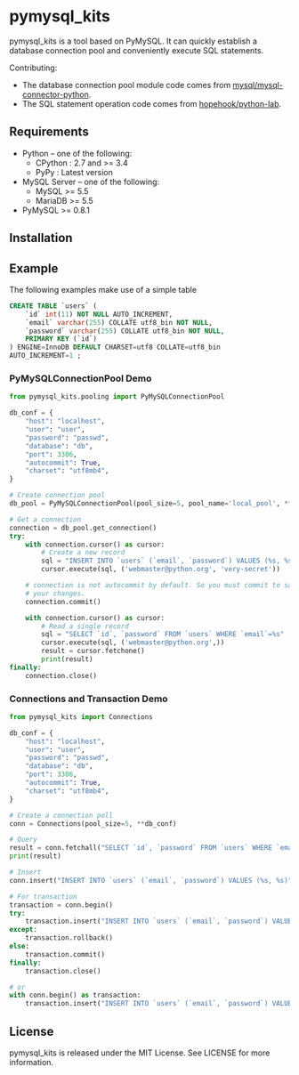 # pymysql_kits

pymysql_kits is a tool based on PyMySQL. It can quickly establish a database connection pool and conveniently execute SQL statements.

Contributing:
- The database connection pool module code comes from [mysql/mysql-connector-python](https://github.com/mysql/mysql-connector-python).
- The SQL statement operation code comes from [hopehook/python-lab](https://github.com/hopehook/python-lab/blob/master/data_tools/mysqllib.py).

## Requirements

- Python – one of the following:
    - CPython : 2.7 and >= 3.4
    - PyPy : Latest version
- MySQL Server – one of the following:
    - MySQL >= 5.5
    - MariaDB >= 5.5
- PyMySQL >= 0.8.1

## Installation

## Example

The following examples make use of a simple table

```SQL
CREATE TABLE `users` (
    `id` int(11) NOT NULL AUTO_INCREMENT,
    `email` varchar(255) COLLATE utf8_bin NOT NULL,
    `password` varchar(255) COLLATE utf8_bin NOT NULL,
    PRIMARY KEY (`id`)
) ENGINE=InnoDB DEFAULT CHARSET=utf8 COLLATE=utf8_bin
AUTO_INCREMENT=1 ;
```

### PyMySQLConnectionPool Demo

```Python
from pymysql_kits.pooling import PyMySQLConnectionPool

db_conf = {
    "host": "localhost",
    "user": "user",
    "password": "passwd",
    "database": "db",
    "port": 3306,
    "autocommit": True,
    "charset": "utf8mb4",
}

# Create connection pool
db_pool = PyMySQLConnectionPool(pool_size=5, pool_name='local_pool', **db_conf)

# Get a connection
connection = db_pool.get_connection()
try:
    with connection.cursor() as cursor:
        # Create a new record
        sql = "INSERT INTO `users` (`email`, `password`) VALUES (%s, %s)"
        cursor.execute(sql, ('webmaster@python.org', 'very-secret'))

    # connection is not autocommit by default. So you must commit to save
    # your changes.
    connection.commit()

    with connection.cursor() as cursor:
        # Read a single record
        sql = "SELECT `id`, `password` FROM `users` WHERE `email`=%s"
        cursor.execute(sql, ('webmaster@python.org',))
        result = cursor.fetchone()
        print(result)
finally:
    connection.close()
```

### Connections and Transaction Demo

```python
from pymysql_kits import Connections

db_conf = {
    "host": "localhost",
    "user": "user",
    "password": "passwd",
    "database": "db",
    "port": 3306,
    "autocommit": True,
    "charset": "utf8mb4",
}

# Create a connection poll
conn = Connections(pool_size=5, **db_conf)

# Query
result = conn.fetchall("SELECT `id`, `password` FROM `users` WHERE `email`=%s", ('webmaster@python.org',))
print(result)

# Insert
conn.insert("INSERT INTO `users` (`email`, `password`) VALUES (%s, %s)", ('webmaster@python.org', 'very-secret'))

# For transaction
transaction = conn.begin()
try:
    transaction.insert("INSERT INTO `users` (`email`, `password`) VALUES (%s, %s)", ('webmaster@python.org', 'very-secret'))
except:
    transaction.rollback()
else:
    transaction.commit()
finally:
    transaction.close()

# or
with conn.begin() as transaction:
    transaction.insert("INSERT INTO `users` (`email`, `password`) VALUES (%s, %s)", ('webmaster@python.org', 'very-secret'))

```

## License

pymysql_kits is released under the MIT License. See LICENSE for more information.